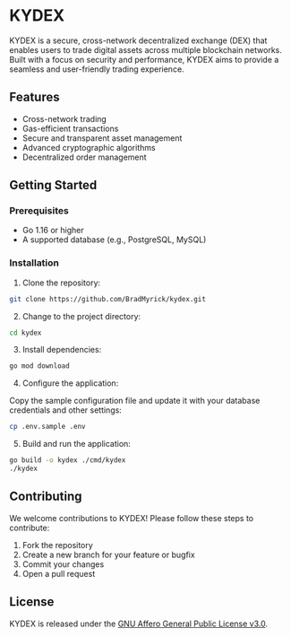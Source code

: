 # KYDEX

KYDEX is a secure, cross-network decentralized exchange (DEX) that enables users to trade digital assets across multiple blockchain networks. Built with a focus on security and performance, KYDEX aims to provide a seamless and user-friendly trading experience.

## Features

- Cross-network trading
- Gas-efficient transactions
- Secure and transparent asset management
- Advanced cryptographic algorithms
- Decentralized order management

## Getting Started

### Prerequisites

- Go 1.16 or higher
- A supported database (e.g., PostgreSQL, MySQL)

### Installation

1. Clone the repository:
    
```bash
git clone https://github.com/BradMyrick/kydex.git
```

2. Change to the project directory:

```bash
cd kydex
```

3. Install dependencies:

```bash
go mod download
```

4. Configure the application:

Copy the sample configuration file and update it with your database credentials and other settings:

```bash
cp .env.sample .env
```

5. Build and run the application:

```bash
go build -o kydex ./cmd/kydex
./kydex
```



## Contributing

We welcome contributions to KYDEX! Please follow these steps to contribute:

1. Fork the repository
2. Create a new branch for your feature or bugfix
3. Commit your changes
4. Open a pull request

## License

KYDEX is released under the [GNU Affero General Public License v3.0](LICENSE).


